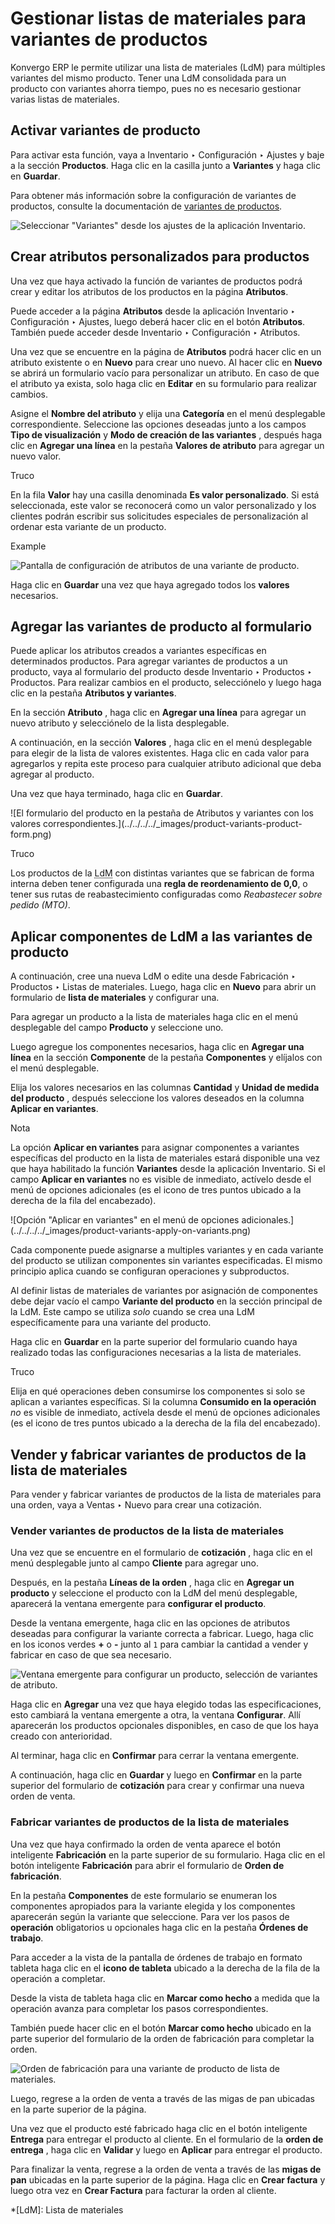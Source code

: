 # Gestionar listas de materiales para variantes de productos

Konvergo ERP le permite utilizar una lista de materiales (LdM) para múltiples
variantes del mismo producto. Tener una LdM consolidada para un producto con
variantes ahorra tiempo, pues no es necesario gestionar varias listas de
materiales.

## Activar variantes de producto

Para activar esta función, vaya a Inventario ‣ Configuración ‣ Ajustes y baje
a la sección **Productos**. Haga clic en la casilla junto a **Variantes** y
haga clic en **Guardar**.

Para obtener más información sobre la configuración de variantes de productos,
consulte la documentación de [variantes de
productos](../../../sales/sales/products_prices/products/variants).

![Seleccionar "Variantes" desde los ajustes de la aplicación
Inventario.](../../../../_images/product-variants-variants-settings.png)

## Crear atributos personalizados para productos

Una vez que haya activado la función de variantes de productos podrá crear y
editar los atributos de los productos en la página **Atributos**.

Puede acceder a la página **Atributos** desde la aplicación Inventario ‣
Configuración ‣ Ajustes, luego deberá hacer clic en el botón **Atributos**.
También puede acceder desde Inventario ‣ Configuración ‣ Atributos.

Una vez que se encuentre en la página de **Atributos** podrá hacer clic en un
atributo existente o en **Nuevo** para crear uno nuevo. Al hacer clic en
**Nuevo** se abrirá un formulario vacío para personalizar un atributo. En caso
de que el atributo ya exista, solo haga clic en **Editar** en su formulario
para realizar cambios.

Asigne el **Nombre del atributo** y elija una **Categoría** en el menú
desplegable correspondiente. Seleccione las opciones deseadas junto a los
campos **Tipo de visualización** y **Modo de creación de las variantes** ,
después haga clic en **Agregar una línea** en la pestaña **Valores de
atributo** para agregar un nuevo valor.

<div class="alert alert-info">
<p class="alert-title">
Truco</p><p>En la fila <b>Valor</b> hay una casilla denominada <b>Es valor personalizado</b>. Si está seleccionada, este valor se reconocerá como un valor personalizado y los clientes podrán escribir sus solicitudes especiales de personalización al ordenar esta variante de un producto.</p>
</div> <div class="alert alert-success">
<p class="alert-title">
Example</p><img alt="Pantalla de configuración de atributos de una variante de producto." class="align-center" src="../../../../_images/product-variants-attribute.png"/>
</div>

Haga clic en **Guardar** una vez que haya agregado todos los **valores**
necesarios.

## Agregar las variantes de producto al formulario

Puede aplicar los atributos creados a variantes específicas en determinados
productos. Para agregar variantes de productos a un producto, vaya al
formulario del producto desde Inventario ‣ Productos ‣ Productos. Para
realizar cambios en el producto, selecciónelo y luego haga clic en la pestaña
**Atributos y variantes**.

En la sección **Atributo** , haga clic en **Agregar una línea** para agregar
un nuevo atributo y selecciónelo de la lista desplegable.

A continuación, en la sección **Valores** , haga clic en el menú desplegable
para elegir de la lista de valores existentes. Haga clic en cada valor para
agregarlos y repita este proceso para cualquier atributo adicional que deba
agregar al producto.

Una vez que haya terminado, haga clic en **Guardar**.

![El formulario del producto en la pestaña de Atributos y variantes con los
valores correspondientes.](../../../../_images/product-variants-product-
form.png) <div class="alert alert-info">
<p class="alert-title">
Truco</p><p>Los productos de la <abbr title="lista de materiales">LdM</abbr> con distintas variantes que se fabrican de forma interna deben tener configurada una <b>regla de reordenamiento de 0,0</b>, o tener sus rutas de reabastecimiento configuradas como <em>Reabastecer sobre pedido (MTO)</em>.</p>
</div>

## Aplicar componentes de LdM a las variantes de producto

A continuación, cree una nueva LdM o edite una desde Fabricación ‣ Productos ‣
Listas de materiales. Luego, haga clic en **Nuevo** para abrir un formulario
de **lista de materiales** y configurar una.

Para agregar un producto a la lista de materiales haga clic en el menú
desplegable del campo **Producto** y seleccione uno.

Luego agregue los componentes necesarios, haga clic en **Agregar una línea**
en la sección **Componente** de la pestaña **Componentes** y elíjalos con el
menú desplegable.

Elija los valores necesarios en las columnas **Cantidad** y **Unidad de medida
del producto** , después seleccione los valores deseados en la columna
**Aplicar en variantes**.

<div class="alert alert-primary">
<p class="alert-title">
Nota</p><p>La opción <b>Aplicar en variantes</b> para asignar componentes a variantes específicas del producto en la lista de materiales estará disponible una vez que haya habilitado la función <b>Variantes</b> desde la aplicación Inventario. Si el campo <b>Aplicar en variantes</b> no es visible de inmediato, actívelo desde el menú de opciones adicionales (es el icono de tres puntos ubicado a la derecha de la fila del encabezado).</p>
</div> ![Opción "Aplicar en variantes" en el menú de opciones
adicionales.](../../../../_images/product-variants-apply-on-variants.png)

Cada componente puede asignarse a multiples variantes y en cada variante del
producto se utilizan componentes sin variantes especificadas. El mismo
principio aplica cuando se configuran operaciones y subproductos.

Al definir listas de materiales de variantes por asignación de componentes
debe dejar vacío el campo **Variante del producto** en la sección principal de
la LdM. Este campo se utiliza _solo_ cuando se crea una LdM específicamente
para una variante del producto.

Haga clic en **Guardar** en la parte superior del formulario cuando haya
realizado todas las configuraciones necesarias a la lista de materiales.

<div class="alert alert-info">
<p class="alert-title">
Truco</p><p>Elija en qué operaciones deben consumirse los componentes si solo se aplican a variantes específicas. Si la columna <b>Consumido en la operación</b> <em>no</em> es visible de inmediato, actívela desde el menú de opciones adicionales (es el icono de tres puntos ubicado a la derecha de la fila del encabezado).</p>
</div>

## Vender y fabricar variantes de productos de la lista de materiales

Para vender y fabricar variantes de productos de la lista de materiales para
una orden, vaya a Ventas ‣ Nuevo para crear una cotización.

### Vender variantes de productos de la lista de materiales

Una vez que se encuentre en el formulario de **cotización** , haga clic en el
menú desplegable junto al campo **Cliente** para agregar uno.

Después, en la pestaña **Líneas de la orden** , haga clic en **Agregar un
producto** y seleccione el producto con la LdM del menú desplegable, aparecerá
la ventana emergente para **configurar el producto**.

Desde la ventana emergente, haga clic en las opciones de atributos deseadas
para configurar la variante correcta a fabricar. Luego, haga clic en los
iconos verdes **+** o **-** junto al `1` para cambiar la cantidad a vender y
fabricar en caso de que sea necesario.

![Ventana emergente para configurar un producto, selección de variantes de
atributo.](../../../../_images/product-variants-variant-popup.png)

Haga clic en **Agregar** una vez que haya elegido todas las especificaciones,
esto cambiará la ventana emergente a otra, la ventana **Configurar**. Allí
aparecerán los productos opcionales disponibles, en caso de que los haya
creado con anterioridad.

Al terminar, haga clic en **Confirmar** para cerrar la ventana emergente.

A continuación, haga clic en **Guardar** y luego en **Confirmar** en la parte
superior del formulario de **cotización** para crear y confirmar una nueva
orden de venta.

### Fabricar variantes de productos de la lista de materiales

Una vez que haya confirmado la orden de venta aparece el botón inteligente
**Fabricación** en la parte superior de su formulario. Haga clic en el botón
inteligente **Fabricación** para abrir el formulario de **Orden de
fabricación**.

En la pestaña **Componentes** de este formulario se enumeran los componentes
apropiados para la variante elegida y los componentes aparecerán según la
variante que seleccione. Para ver los pasos de **operación** obligatorios u
opcionales haga clic en la pestaña **Órdenes de trabajo**.

Para acceder a la vista de la pantalla de órdenes de trabajo en formato
tableta haga clic en el **icono de tableta** ubicado a la derecha de la fila
de la operación a completar.

Desde la vista de tableta haga clic en **Marcar como hecho** a medida que la
operación avanza para completar los pasos correspondientes.

También puede hacer clic en el botón **Marcar como hecho** ubicado en la parte
superior del formulario de la orden de fabricación para completar la orden.

![Orden de fabricación para una variante de producto de lista de
materiales.](../../../../_images/product-variants-manufacturing-order.png)

Luego, regrese a la orden de venta a través de las migas de pan ubicadas en la
parte superior de la página.

Una vez que el producto esté fabricado haga clic en el botón inteligente
**Entrega** para entregar el producto al cliente. En el formulario de la
**orden de entrega** , haga clic en **Validar** y luego en **Aplicar** para
entregar el producto.

Para finalizar la venta, regrese a la orden de venta a través de las **migas
de pan** ubicadas en la parte superior de la página. Haga clic en **Crear
factura** y luego otra vez en **Crear Factura** para facturar la orden al
cliente.

  *[LdM]: Lista de materiales

